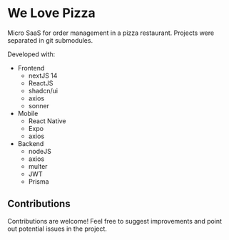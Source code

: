 # We Love Pizza
Micro SaaS for order management in a pizza restaurant. Projects were separated in git submodules.

Developed with:

- Frontend
    - nextJS 14
    - ReactJS
    - shadcn/ui
    - axios
    - sonner
- Mobile
    - React Native
    - Expo
    - axios
- Backend
    - nodeJS
    - axios
    - multer
    - JWT
    - Prisma


## Contributions
Contributions are welcome! Feel free to suggest improvements and point out potential issues in the project.

